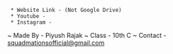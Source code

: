 
<!---Links--->

     * Website Link - (Not Google Drive)
     * Youtube -
     * Instagram - 

<!---About Me--->

   ~ Made By - Piyush Rajak
   ~ Class - 10th C
   ~ Contact - squadmationsofficial@gmail.com